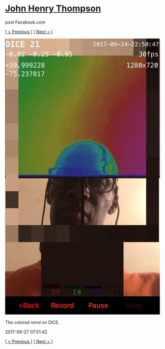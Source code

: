 # [John Henry Thompson](../README.md)
post Facebook.com

[[ < Previous ]](2017-09-27-2.md) [[ Next > ]](2017-09-26-1.md)

[![](../media/2017-09-27/Timeline-Photos-The-colored-mind-on-DICE.jpg)](../README.md)

The colored mind on DICE.

2017-09-27 07:51:42

[[ < Previous ]](2017-09-27-2.md) [[ Next > ]](2017-09-26-1.md)